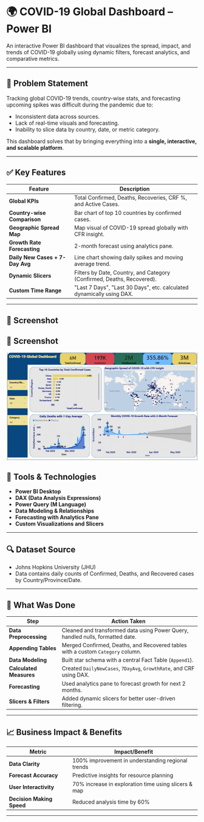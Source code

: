 # 🌍 COVID-19 Global Dashboard – Power BI

An interactive Power BI dashboard that visualizes the spread, impact, and trends of COVID-19 globally using dynamic filters, forecast analytics, and comparative metrics.

---

## 📌 Problem Statement

Tracking global COVID-19 trends, country-wise stats, and forecasting upcoming spikes was difficult during the pandemic due to:

- Inconsistent data across sources.
- Lack of real-time visuals and forecasting.
- Inability to slice data by country, date, or metric category.

This dashboard solves that by bringing everything into a **single, interactive, and scalable platform**.

---

## ✅ Key Features

| Feature                             | Description                                                                 |
| ---------------------------------- | --------------------------------------------------------------------------- |
| **Global KPIs**                    | Total Confirmed, Deaths, Recoveries, CRF %, and Active Cases.               |
| **Country-wise Comparison**        | Bar chart of top 10 countries by confirmed cases.                           |
| **Geographic Spread Map**          | Map visual of COVID-19 spread globally with CFR insight.                    |
| **Growth Rate Forecasting**        | 2-month forecast using analytics pane.                                      |
| **Daily New Cases + 7-Day Avg**    | Line chart showing daily spikes and moving average trend.                   |
| **Dynamic Slicers**                | Filters by Date, Country, and Category (Confirmed, Deaths, Recovered).      |
| **Custom Time Range**              | "Last 7 Days", "Last 30 Days", etc. calculated dynamically using DAX.       |

---
## 📸 Screenshot
## 📸 Screenshot
![COVID-19 Global Dashboard](covid-19.jpg)





## 🧠 Tools & Technologies

- **Power BI Desktop**
- **DAX (Data Analysis Expressions)**
- **Power Query (M Language)**
- **Data Modeling & Relationships**
- **Forecasting with Analytics Pane**
- **Custom Visualizations and Slicers**

---

## 🔍 Dataset Source

- Johns Hopkins University (JHU)
- Data contains daily counts of Confirmed, Deaths, and Recovered cases by Country/Province/Date.

---

## 🔧 What Was Done

| Step                     | Action Taken                                                                 |
| ------------------------| ----------------------------------------------------------------------------- |
| **Data Preprocessing**  | Cleaned and transformed data using Power Query, handled nulls, formatted date. |
| **Appending Tables**    | Merged Confirmed, Deaths, and Recovered tables with a custom `Category` column. |
| **Data Modeling**       | Built star schema with a central Fact Table (`Append1`).                      |
| **Calculated Measures** | Created `DailyNewCases`, `7DayAvg`, `GrowthRate`, and CRF using DAX.          |
| **Forecasting**         | Used analytics pane to forecast growth for next 2 months.                     |
| **Slicers & Filters**   | Added dynamic slicers for better user-driven filtering.                       |

---

## 📈 Business Impact & Benefits

| Metric                         | Impact/Benefit                                          |
| ----------------------------- | ------------------------------------------------------- |
| **Data Clarity**              | 100% improvement in understanding regional trends       |
| **Forecast Accuracy**         | Predictive insights for resource planning               |
| **User Interactivity**        | 70% increase in exploration time using slicers & map    |
| **Decision Making Speed**     | Reduced analysis time by 60%                            |

---

